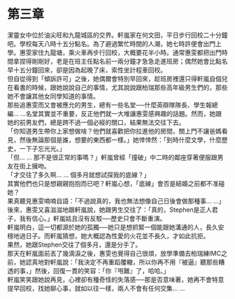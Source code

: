 # 第三章

潔靈女中位於油尖旺和九龍城區的交界。軒嵐家在何文田，平日步行回校二十分鐘吧。學校每天八時十五分點名。為了避過繁忙時間的人潮，她七時許便會出門上學。惠雯家住九龍塘，乘火車再步行回校，大概要花半小時。通常惠雯都把出門時間拿捏得剛剛好，老是在班主任點名前一兩分鐘才急急走進班房；偶然她會比點名早十五分鐘回來，卻是因為起晚了床，索性坐計程車回校。  
但自從得到「傾訴許可」之後，她偶爾會特別早回來，趁班房裡還只得軒嵐自個兒在看書的時候，跟她說說自己的事情，尤其說說跟柏瑞那些高年級男生們的，那些她不會讓其他女同學知道的事情。  
那些追惠雯而又會被應允的男生，總有一些名堂──什麼英辯隊隊長、學生報總編… …名堂其實並不重要，反正他們就一大堆讓惠雯感興趣的話題。然而，她跟她的前男友們，總是跨不過一個必經的關口，結果無法交往下去。  
「你知道男生帶你上家想做啥？他們就喜歡把你拉進他的房間，關上門不讓爸媽看見，然後無論那個是誰，想要的東西都一樣。」她悻悻然：「到時什麼文學，什麼歷史，一下子忘光光。」  
「但… … 那不是很正常的事嗎？」軒嵐曾經「撞破」中二時的鄰座穿著便服跟男友在街上擁吻。  
「才交往了多久啊… … 個多月就想試探我的底線？」  
其實他們也只是想親親抱抱而已吧？軒嵐心想，「底線」會否是結婚之前都不准碰她？  
果真聽見惠雯喃喃自語：「不過說真的，我也無法想像自己日後會做那種事… …」  
後來，惠雯又喜滋滋地跟軒嵐說，她跟男生交往了：「真的，Stephen是正人君子，我有信心。」軒嵐姑且沒有反駁──歷史只會不斷重演。  
軒嵐明白，這一切都源於她的孤獨──她只是想抓緊一個能跟她溝通的人，長久安穩地過日子。而軒嵐猜想，她大概認為性愛的火花並不長久，才如此抗拒。  
果然，她跟Stephen交往了個多月，還是分手了。  
那天在軒嵐面前丟了幾滴淚之後，惠雯也覺得自己很煩，放學準備去柏瑞練IMC之前，她認真地對軒嵐說：「我決定不再重蹈覆轍，所以你再不用『被逼』聽那些糟透的事，」然後，回復一貫的笑容：「你『甩難』了，哈哈。」  
軒嵐笑笑跟她說再見，心裡卻有種奇怪的失落感──那是否意味著，她再不會特意提早回校，找她聊心事，就如以往一樣，兩人不會有任何交集… …

